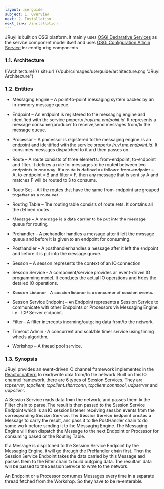 ```yaml
---
layout: userguide
subject: 1. Overview  
next: 2. Installation
next_link: /installation
---
```


JRuyi is built on OSGi platform.  It mainly uses [OSGi Declarative Services](http://wiki.osgi.org/wiki/Declarative_Services) as the service component model itself and uses [OSGi Configuration Admin Service](http://wiki.osgi.org/wiki/Configuration_Admin) for configuring components.

### <a name="architecture"></a>1.1. Architecture

![Architecture]({{ site.url }}/public/images/userguide/architecture.png "JRuyi Architecture")

### <a name="entities"></a>1.2. Entities

* Messaging Engine – A point-to-point messaging system backed by an in-memory message queue.

* Endpoint – An endpoint is registered to the messaging engine and identified with the service property _jruyi.me.endpoint.id_.  It represents a message consumer/producer to receive/send messages from/to the message queue.

* Processor – A processor is registered to the messaging engine as an endpoint and identified with the service property _jruyi.me.endpoint.id_.  It consumes messages dispatched to it and then passes on.

* Route – A route consists of three elements: from-endpoint, to-endpoint and filter.  It defines a rule for messages to be routed between two endpoints in one way.  If a route is defined as follows: from-endpoint = A, to-endpoint = B and filter = F, then any message that is sent by A and matches F will be routed to B to consume.

* Route Set – All the routes that have the same from-endpoint are grouped together as a route set.

* Routing Table – The routing table consists of route sets.  It contains all the defined routes.

* Message – A message is a data carrier to be put into the message queue for routing.

* Prehandler – A prehandler handles a message after it left the message queue and before it is given to an endpoint for consuming.

* Posthandler – A posthandler handles a message after it left the endpoint and before it is put into the message queue.

* Session – A session represents the context of an IO connection.

* Session Service – A component/service provides an event-driven IO programming model.  It conducts the actual IO operations and hides the detailed IO operations.

* Session Listener – A session listener is a consumer of session events.

* Session Service Endpoint – An Endpoint represents a Session Service to communicate with other Endpoints or Processors via Messaging Engine.  i.e. TCP Server endpoint.

* Filter – A filter intercepts incoming/outgoing data from/to the network.

* Timeout Admin - A concurrent and scalable timer service using timing wheels algorithm.

* Workshop – A thread pool service.

### <a name="synopsis"></a>1.3. Synopsis

JRuyi provides an event-driven IO channel framework implemented in the [Reactor pattern](http://en.wikipedia.org/wiki/Reactor_pattern) to read/write data from/to the network.  Built on this IO channel framework, there are 6 types of Session Services.  They are _tcpserver_, _tcpclient_, _tcpclient.shortconn_, _tcpclient.connpool_, _udpserver_ and _udpclient_.
 
A Session Service reads data from the network, and passes them to the Filter chain to parse.  The result is then passed to the Session Service Endpoint which is an IO session listener receiving session events from the corresponding Session Service.  The Session Service Endpoint creates a Message to carry the result, and pass it to the PostHandler chain to do some work before sending it to the Messaging Engine.  The Messaging Engine will then dispatch the Message to the next Endpoint or Processor for consuming based on the Routing Table.

If a Message is dispatched to the Session Service Endpoint by the Messaging Engine, it will go through the PreHandler chain first.  Then the Session Service Endpoint takes the data carried by this Message and passes them to the Filter chain to build outgoing data.  The resultant data will be passed to the Session Service to write to the network.

An Endpoint or a Processor consumes Messages every time in a separate thread fetched from the Workshop.  So they have to be re-enterable.

